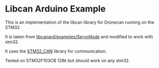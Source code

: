 # Libcan Arduino Example
This is an implementation of the libcan library for Dronecan running on the STM32

It is taken from [libcanard/examples/ServoNode](https://github.com/dronecan/libcanard/tree/master/examples/ServoNode) and modified to work with stm32.

It uses the [STM32_CAN](https://github.com/pazi88/STM32_CAN/tree/main) library for communication.

Tested on STM32F103CB 128k but should work on any stm32.
